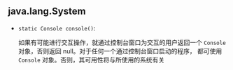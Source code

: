 ## java.lang.System

* `static Console console()`: 
   
   如果有可能进行交互操作，就通过控制台窗口为交互的用户返回一个 `Console` 对象，否则返回 null。对于任何一个通过控制台窗口启动的程序，
   都可使用 `Console` 对象。否则，其可用性将与所使用的系统有关